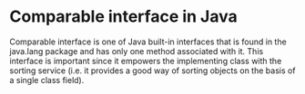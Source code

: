 # Comparable interface in Java

Comparable interface is one of Java built-in interfaces that is found in the java.lang package and has only one method associated with it. 
This interface is important since it empowers the implementing class with the sorting service (i.e. it provides a good way of sorting objects on the basis of a single class field).
